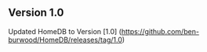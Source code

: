 ## Version 1.0
Updated HomeDB to Version [1.0] (https://github.com/ben-burwood/HomeDB/releases/tag/1.0)

